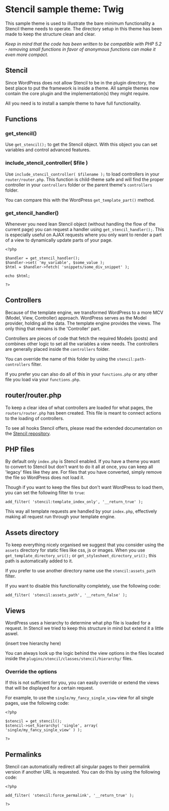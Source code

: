 # Stencil sample theme: Twig

This sample theme is used to illustrate the bare minimum functionality a Stencil theme needs to operate.
The directory setup in this theme has been made to keep the structure clean and clear.

*Keep in mind that the code has been written to be compatible with PHP 5.2 - removing small functions in favor of anonymous functions can make it even more compact.*

## Stencil

Since WordPress does not allow Stencil to be in the plugin directory, the best place to put the framework is inside a theme.
All sample themes now contain the core plugin and the implementation(s) they might require.

All you need is to install a sample theme to have full functionality.

## Functions

### get_stencil()

Use `get_stencil();` to get the Stencil object. With this object you can set variables and control advanced features.

### include_stencil_controller( $file )

Use `include_stencil_controller( $filename );` to load controllers in your `router/router.php`.
This function is child-theme safe and will find the proper controller in your `controllers` folder or the parent theme's `controllers` folder.

You can compare this with the WordPress `get_template_part()` method.

### get_stencil_handler()

Whenever you need lean Stencil object (without handling the flow of the current page) you can request a handler using `get_stencil_handler();`.
This is especially useful on AJAX requests where you only want to render a part of a view to dynamically update parts of your page.

    <?php

    $handler = get_stencil_handler();
    $handler->set( 'my_variable', $some_value );
    $html = $handler->fetch( 'snippets/some_div_snippet' );

    echo $html;

    ?>

## Controllers

Because of the template engine, we transformed WordPress to a more MCV (Model, View, Controller) approach.
WordPress serves as the Model provider, holding all the data. The template engine provides the views. The only thing that remains is the 'Controller' part.

Controllers are pieces of code that fetch the required Models (posts) and combines other logic to set all the variables a view needs.
The controllers are generally placed inside the `controllers` folder.

You can override the name of this folder by using the `stencil:path-controllers` filter.

If you prefer you can also do all of this in your `functions.php` or any other file you load via your `functions.php`.

## router/router.php

To keep a clear idea of what controllers are loaded for what pages, the `routers/router.php` has been created.
This file is meant to connect actions to the loading of controllers.

To see all hooks Stencil offers, please read the extended documentation on the [Stencil repository](https://github.com/moorscode/stencil).

## PHP files

By default only `index.php` is Stencil enabled.
If you have a theme you want to convert to Stencil but don't want to do it all at once, you can keep all 'legacy' files like they are.
For files that you have converted, simply remove the file so WordPress does not load it.

Though if you want to keep the files but don't want WordPress to load them, you can set the following filter to `true`:

    add_filter( 'stencil:template_index_only', '__return_true' );

This way all template requests are handled by your `index.php`, effectively making all request run through your template engine.

## Assets directory

To keep everything nicely organised we suggest that you consider using the `assets` directory for static files like css, js or images.
When you use `get_template_directory_uri();` or `get_stylesheet_directory_uri();` this path is automatically added to it.

If you prefer to use another directory name use the `stencil:assets_path` filter.

If you want to disable this functionality completely, use the following code:

    add_filter( 'stencil:assets_path', '__return_false' );

## Views

WordPress uses a hierarchy to determine what php file is loaded for a request. In Stencil we tried to keep this structure in mind but extend it a little aswel.

(insert tree hierarchy here)

You can always look up the logic behind the view options in the files located inside the `plugins/stencil/classes/stencil/hierarchy/` files.

### Override the options

If this is not sufficient for you, you can easily override or extend the views that will be displayed for a certain request.

For example, to use the `single/my_fancy_single_view` view for all single pages, use the following code:

    <?php

    $stencil = get_stencil();
    $stencil->set_hierarchy( 'single', array( 'single/my_fancy_single_view' ) );

    ?>

## Permalinks

Stencil can automatically redirect all singular pages to their permalink version if another URL is requested.
You can do this by using the following code:

    <?php

    add_filter( 'stencil:force_permalink', '__return_true' );

    ?>

